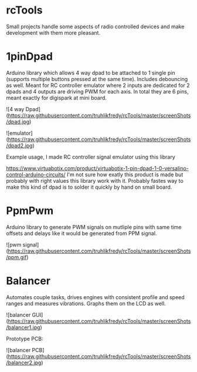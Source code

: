 # rcTools
Small projects handle some aspects of radio controlled devices and make development with them more pleasant.

# 1pinDpad
Arduino library which allows 4 way dpad to be attached to 1 single pin (supports multiple buttons pressed at the same time). Includes debouncing as well. Meant for RC controller emulator where 2 inputs are dedicated for 2 dpads and 4 outputs are driving PWM for each axis. In total they are 6 pins, meant exactly for digispark at mini board.

![4 way Dpad]
(https://raw.githubusercontent.com/truhlikfredy/rcTools/master/screenShots/dpad.jpg)


![emulator]
(https://raw.githubusercontent.com/truhlikfredy/rcTools/master/screenShots/dpad2.jpg)

Example usage, I made RC controller signal emulator using this library


https://www.virtuabotix.com/product/virtuabotix-1-pin-dpad-1-0-versalino-control-arduino-circuits/
I'm not sure how exatly this product is made but probably with right values this library work with it. Probably fastes way to make this kind of dpad is to solder it quickly by hand on small board.


# PpmPwm
Arduino library to generate PWM signals on mutliple pins with same time offsets and delays like it would be generated from PPM signal.

![pwm signal]
(https://raw.githubusercontent.com/truhlikfredy/rcTools/master/screenShots/ppm.gif)

# Balancer
Automates couple tasks, drives engines with consistent profile and speed ranges and measures vibrations. Graphs them on the LCD as well.

![balancer GUI]
(https://raw.githubusercontent.com/truhlikfredy/rcTools/master/screenShots/balancer1.jpg)

Prototype PCB:

![balancer PCB]
(https://raw.githubusercontent.com/truhlikfredy/rcTools/master/screenShots/balancer2.jpg)
